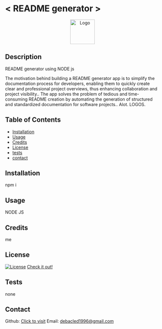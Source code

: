 
# < README generator >

<div align="center">
  <a href="https://github.com/jacobmidd1996">
    <img src="https://static.wikia.nocookie.net/hades_gamepedia_en/images/f/f5/Odysseus_PH.png/revision/latest?cb=20240418154503" alt="Logo" width="80" height="80">
  </a>
</div>

## Description

README generator using NODE js

The motivation behind building a README generator app is to simplify the documentation process for developers, enabling them to quickly create clear and professional project overviews, thus enhancing collaboration and project visibility.. The app solves the problem of tedious and time-consuming README creation by automating the generation of structured and standardized documentation for software projects.. Alot. LOGOS.

## Table of Contents

- [Installation](#installation)
- [Usage](#usage)
- [Credits](#credits)
- [License](#license)
- [tests](#tests)
- [contact](#contact)

## Installation

npm i

## Usage

NODE JS

## Credits

me

## License

[![License](https://img.shields.io/badge/License-Apache_2.0-blue.svg)](https://opensource.org/licenses/Apache-2.0)
[Check it out!](https://opensource.org/license/apache-2-0)

## Tests
none

## Contact
Github: [Click to visit](https://github.com/jacobmidd1996)
Email: debacled1996@gmail.com

